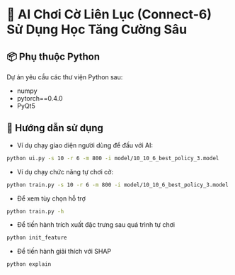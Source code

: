 # 🤖 AI Chơi Cờ Liên Lục (Connect-6) Sử Dụng Học Tăng Cường Sâu

## 📦 Phụ thuộc Python
Dự án yêu cầu các thư viện Python sau:
- numpy  
- pytorch==0.4.0  
- PyQt5  

## 🚀 Hướng dẫn sử dụng

- Ví dụ chạy giao diện người dùng để đấu với AI:
```bash
python ui.py -s 10 -r 6 -m 800 -i model/10_10_6_best_policy_3.model
```

- Ví dụ chạy chức năng tự chơi cờ:
```bash
python train.py -s 10 -r 6 -m 800 -i model/10_10_6_best_policy_3.model
```


- Để xem tùy chọn hỗ trợ
```bash
python train.py -h
```

- Để tiến hành trích xuất đặc trưng sau quá trình tự chơi   
```bash
python init_feature
```

- Để tiến hành giải thích với SHAP   
```bash
python explain
```